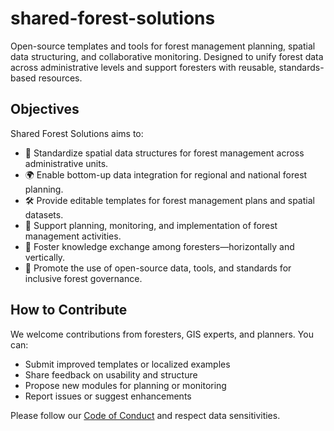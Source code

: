 # shared-forest-solutions
Open-source templates and tools for forest management planning, spatial data structuring, and collaborative monitoring. Designed to unify forest data across administrative levels and support foresters with reusable, standards-based resources.

## Objectives

Shared Forest Solutions aims to:

- 📐 Standardize spatial data structures for forest management across administrative units.
- 🌍 Enable bottom-up data integration for regional and national forest planning.
- 🛠️ Provide editable templates for forest management plans and spatial datasets.
- 🔄 Support planning, monitoring, and implementation of forest management activities.
- 🤝 Foster knowledge exchange among foresters—horizontally and vertically.
- 🧩 Promote the use of open-source data, tools, and standards for inclusive forest governance.

## How to Contribute

We welcome contributions from foresters, GIS experts, and planners. You can:

- Submit improved templates or localized examples
- Share feedback on usability and structure
- Propose new modules for planning or monitoring
- Report issues or suggest enhancements

Please follow our [Code of Conduct](CODE_OF_CONDUCT.md) and respect data sensitivities.
